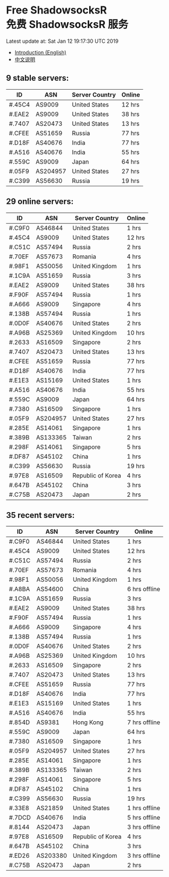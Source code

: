 # Free ShadowsocksR<br>免费 ShadowsocksR 服务

Latest update at: Sat Jan 12 19:17:30 UTC 2019

- [Introduction (English)](https://vision-network.readthedocs.io/en/latest/autossr/autossr.html)
- [中文说明](https://vision-network.readthedocs.io/zh_CN/latest/autossr/autossr.html)


## 9 stable servers:

| ID | ASN | Server Country | Online |
| ------ | ------ | ------ | ------ |
| #.45C4 | AS9009 | United States | 12 hrs |
| #.EAE2 | AS9009 | United States | 38 hrs |
| #.7407 | AS20473 | United States | 13 hrs |
| #.CFEE | AS51659 | Russia | 77 hrs |
| #.D18F | AS40676 | India | 77 hrs |
| #.A516 | AS40676 | India | 55 hrs |
| #.559C | AS9009 | Japan | 64 hrs |
| #.05F9 | AS204957 | United States | 27 hrs |
| #.C399 | AS56630 | Russia | 19 hrs |

## 29 online servers:

| ID | ASN | Server Country | Online |
| ------ | ------ | ------ | ------ |
| #.C9F0 | AS46844 | United States | 1 hrs |
| #.45C4 | AS9009 | United States | 12 hrs |
| #.C51C | AS57494 | Russia | 2 hrs |
| #.70EF | AS57673 | Romania | 4 hrs |
| #.98F1 | AS50056 | United Kingdom | 1 hrs |
| #.1C9A | AS51659 | Russia | 3 hrs |
| #.EAE2 | AS9009 | United States | 38 hrs |
| #.F90F | AS57494 | Russia | 1 hrs |
| #.A666 | AS9009 | Singapore | 4 hrs |
| #.138B | AS57494 | Russia | 1 hrs |
| #.0D0F | AS40676 | United States | 2 hrs |
| #.A96B | AS25369 | United Kingdom | 10 hrs |
| #.2633 | AS16509 | Singapore | 2 hrs |
| #.7407 | AS20473 | United States | 13 hrs |
| #.CFEE | AS51659 | Russia | 77 hrs |
| #.D18F | AS40676 | India | 77 hrs |
| #.E1E3 | AS15169 | United States | 1 hrs |
| #.A516 | AS40676 | India | 55 hrs |
| #.559C | AS9009 | Japan | 64 hrs |
| #.7380 | AS16509 | Singapore | 1 hrs |
| #.05F9 | AS204957 | United States | 27 hrs |
| #.285E | AS14061 | Singapore | 1 hrs |
| #.389B | AS133365 | Taiwan | 2 hrs |
| #.298F | AS14061 | Singapore | 5 hrs |
| #.DF87 | AS45102 | China | 1 hrs |
| #.C399 | AS56630 | Russia | 19 hrs |
| #.97E8 | AS16509 | Republic of Korea | 4 hrs |
| #.647B | AS45102 | China | 3 hrs |
| #.C75B | AS20473 | Japan | 2 hrs |

## 35 recent servers:

| ID | ASN | Server Country | Online |
| ------ | ------ | ------ | ------ |
| #.C9F0 | AS46844 | United States | 1 hrs |
| #.45C4 | AS9009 | United States | 12 hrs |
| #.C51C | AS57494 | Russia | 2 hrs |
| #.70EF | AS57673 | Romania | 4 hrs |
| #.98F1 | AS50056 | United Kingdom | 1 hrs |
| #.A8BA | AS54600 | China | 6 hrs offline |
| #.1C9A | AS51659 | Russia | 3 hrs |
| #.EAE2 | AS9009 | United States | 38 hrs |
| #.F90F | AS57494 | Russia | 1 hrs |
| #.A666 | AS9009 | Singapore | 4 hrs |
| #.138B | AS57494 | Russia | 1 hrs |
| #.0D0F | AS40676 | United States | 2 hrs |
| #.A96B | AS25369 | United Kingdom | 10 hrs |
| #.2633 | AS16509 | Singapore | 2 hrs |
| #.7407 | AS20473 | United States | 13 hrs |
| #.CFEE | AS51659 | Russia | 77 hrs |
| #.D18F | AS40676 | India | 77 hrs |
| #.E1E3 | AS15169 | United States | 1 hrs |
| #.A516 | AS40676 | India | 55 hrs |
| #.854D | AS9381 | Hong Kong | 7 hrs offline |
| #.559C | AS9009 | Japan | 64 hrs |
| #.7380 | AS16509 | Singapore | 1 hrs |
| #.05F9 | AS204957 | United States | 27 hrs |
| #.285E | AS14061 | Singapore | 1 hrs |
| #.389B | AS133365 | Taiwan | 2 hrs |
| #.298F | AS14061 | Singapore | 5 hrs |
| #.DF87 | AS45102 | China | 1 hrs |
| #.C399 | AS56630 | Russia | 19 hrs |
| #.33E8 | AS21859 | United States | 1 hrs offline |
| #.7DCD | AS40676 | India | 5 hrs offline |
| #.8144 | AS20473 | Japan | 3 hrs offline |
| #.97E8 | AS16509 | Republic of Korea | 4 hrs |
| #.647B | AS45102 | China | 3 hrs |
| #.ED26 | AS203380 | United Kingdom | 3 hrs offline |
| #.C75B | AS20473 | Japan | 2 hrs |


